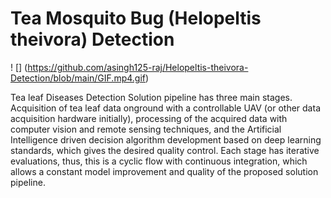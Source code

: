 # Tea Mosquito Bug (Helopeltis theivora) Detection

 ! [] (https://github.com/asingh125-raj/Helopeltis-theivora-Detection/blob/main/GIF.mp4.gif)

Tea leaf Diseases Detection
Solution pipeline has three main stages.
Acquisition of tea leaf data onground with a controllable UAV
(or other data acquisition hardware initially), processing of the acquired data with 
computer vision and remote sensing techniques, and the Artificial Intelligence driven decision algorithm 
development based on deep learning standards, which gives the desired quality control. 
Each stage has iterative evaluations, 
thus, this is a cyclic flow with continuous integration,
which allows a constant model improvement and quality of the proposed solution pipeline.
